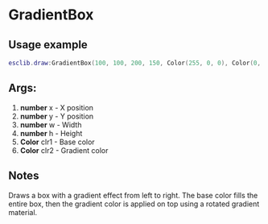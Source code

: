 # GradientBox

## Usage example
```lua
esclib.draw:GradientBox(100, 100, 200, 150, Color(255, 0, 0), Color(0, 0, 255))
```

## Args:
1. **number** x - X position
2. **number** y - Y position
3. **number** w - Width
4. **number** h - Height
5. **Color** clr1 - Base color
6. **Color** clr2 - Gradient color

## Notes
Draws a box with a gradient effect from left to right. The base color fills the entire box, then the gradient color is applied on top using a rotated gradient material.
